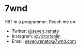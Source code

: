 # 7wnd

Hi! I'm a programmer. Reach me on:
- Twitter: [@seven_renato](https://twitter.com/seven_renato)
- Instagram: [@victortaelin](https://instagram.com/seven.renato)
- Email: [seven.renato@7wnd.com](mailto:seven.renato@7wnd.com)
